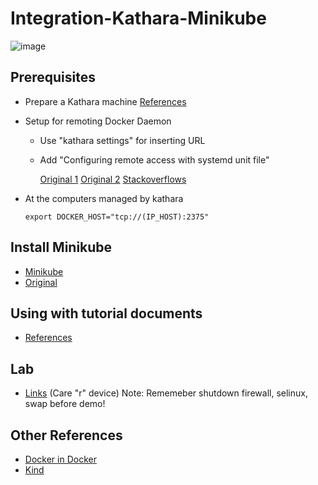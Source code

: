 # Integration-Kathara-Minikube

![image](https://github.com/Trourest186/Hybrid-Kathara-Minikube/assets/74035725/6a65a3b5-1a68-4085-9bae-db4a3bf4fb3c)

## Prerequisites
- Prepare a Kathara machine [References](https://github.com/Trourest186/Kathara/blob/main/README.md)
- Setup for remoting Docker Daemon
  - Use "kathara settings" for inserting URL
  - Add "Configuring remote access with systemd unit file" 

    [Original 1](https://docs.docker.com/config/daemon/remote-access/)
    [Original 2](https://docs.docker.com/engine/reference/commandline/dockerd/#daemon-socket-option)
    [Stackoverflows](https://stackoverflow.com/questions/56130644/connecting-to-a-remote-docker-daemon)
  
- At the computers managed by kathara
  ```
  export DOCKER_HOST="tcp://(IP_HOST):2375"
  ```

## Install Minikube
- [Minikube](https://r2schools.com/how-to-install-minikube-on-ubuntu-22-04-lts/)
- [Original](https://www.youtube.com/watch?v=qG7FGVWijeM&t=200s)

## Using with tutorial documents
- [References](https://minikube.sigs.k8s.io/docs/)

## Lab
- [Links](https://github.com/Trourest186/Kathara/tree/main/Lab_networks)
  (Care "r" device)
  Note: Rememeber shutdown firewall, selinux, swap before demo!

## Other References
- [Docker in Docker](https://hub.docker.com/_/docker/)
- [Kind](https://github.com/kubernetes-sigs/kind)
